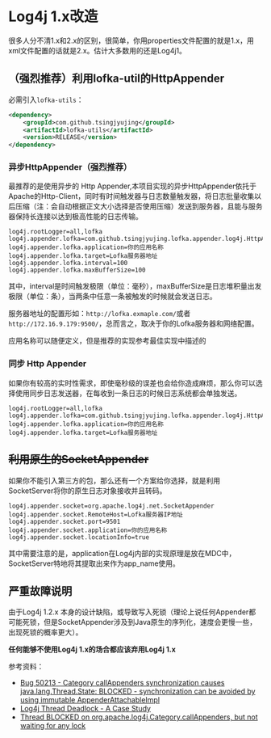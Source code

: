 # Log4j 1.x改造

很多人分不清1.x和2.x的区别，很简单，你用properties文件配置的就是1.x，用xml文件配置的话就是2.x。估计大多数用的还是Log4j1。

## （强烈推荐）利用lofka-util的HttpAppender
必需引入`lofka-utils`：
```xml
<dependency>
    <groupId>com.github.tsingjyujing</groupId>
    <artifactId>lofka-utils</artifactId>
    <version>RELEASE</version>
</dependency>
```

### 异步HttpAppender（强烈推荐）

最推荐的是使用异步的 Http Appender,本项目实现的异步HttpAppender依托于Apache的Http-Client，同时有时间触发器与日志数量触发器，将日志批量收集以后压缩（注：会自动根据正文大小选择是否使用压缩）发送到服务器，且能与服务器保持长连接以达到极高性能的日志传输。

```properties
log4j.rootLogger=all,lofka
log4j.appender.lofka=com.github.tsingjyujing.lofka.appender.log4j.HttpAsyncAppender
log4j.appender.lofka.application=你的应用名称
log4j.appender.lofka.target=Lofka服务器地址
log4j.appender.lofka.interval=100
log4j.appender.lofka.maxBufferSize=100
```

其中，interval是时间触发极限（单位：毫秒），maxBufferSize是日志堆积量出发极限（单位：条），当两条中任意一条被触发的时候就会发送日志。

服务器地址的配置形如：`http://lofka.exmaple.com/`或者`http://172.16.9.179:9500/`，总而言之，取决于你的Lofka服务器和网络配置。

应用名称可以随便定义，但是推荐的实现参考最佳实现中描述的

### 同步 Http Appender

如果你有较高的实时性需求，即使毫秒级的误差也会给你造成麻烦，那么你可以选择使用同步日志发送器，在每收到一条日志的时候日志系统都会单独发送。
```properties
log4j.rootLogger=all,lofka
log4j.appender.lofka=com.github.tsingjyujing.lofka.appender.log4j.HttpAppender
log4j.appender.lofka.application=你的应用名称
log4j.appender.lofka.target=Lofka服务器地址
```

## ~~利用原生的SocketAppender~~

如果你不能引入第三方的包，那么还有一个方案给你选择，就是利用SocketServer将你的原生日志对象接收并且转码。

```properties
log4j.appender.socket=org.apache.log4j.net.SocketAppender
log4j.appender.socket.RemoteHost=Lofka服务器IP地址
log4j.appender.socket.port=9501
log4j.appender.socket.application=你的应用名称
log4j.appender.socket.locationInfo=true
```

其中需要注意的是，application在Log4j内部的实现原理是放在MDC中，SocketServer特地将其提取出来作为app_name使用。

## 严重故障说明

由于Log4j 1.2.x 本身的设计缺陷，或导致写入死锁（理论上说任何Appender都可能死锁，但是SocketAppender涉及到Java原生的序列化，速度会更慢一些，出现死锁的概率更大）。

**任何能够不使用Log4j 1.x的场合都应该弃用Log4j 1.x**

参考资料：
- [Bug 50213 - Category callAppenders synchronization causes java.lang.Thread.State: BLOCKED - synchronization can be avoided by using immutable AppenderAttachableImpl](https://bz.apache.org/bugzilla/show_bug.cgi?id=50213)
- [Log4j Thread Deadlock - A Case Study](https://dzone.com/articles/log4j-thread-deadlock-case)
- [Thread BLOCKED on org.apache.log4j.Category.callAppenders, but not waiting for any lock](https://stackoverflow.com/questions/27763111/thread-blocked-on-org-apache-log4j-category-callappenders-but-not-waiting-for-a)
